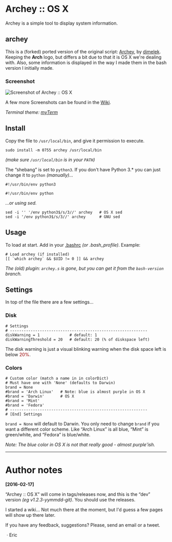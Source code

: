 # Archey :: OS X

Archey is a simple tool to display system information.


## archey

This is a (forked) ported version of the original script: [Archey][dja], by [djmelek][djm]. Keeping the **Arch** logo, but differs a bit due to that it is OS X we're dealing with. Also, some information is displayed in the way I made them in the bash version I initially made.


### Screenshot

![][scrap]

A few more Screenshots can be found in the [Wiki][scraps].

_Terminal theme: [myTerm][myterm]_



## Install

Copy the file to `/usr/local/bin`, and give it permission to execute.

	sudo install -m 0755 archey /usr/local/bin


_(make sure `/usr/local/bin` is in your `PATH`)_


The “shebang” is set to `python3`. If you don't have Python 3.* you can just change it to `python` _(manually)..._

	#!/usr/bin/env python3

	#!/usr/bin/env python


_...or using sed._

	sed -i '' '/env python3$/s/3//' archey   # OS X sed
	sed -i '/env python3$/s/3//' archey      # GNU sed



## Usage

To load at start. Add in your [.bashrc][brc] _(or .bash_profile)_. Example:

```
# Load archey (if installed)
[[ `which archey` && $UID != 0 ]] && archey
```


_The (old) plugin: `archey.s` is gone, but you can get it from the `bash-version`
 branch._



## Settings

In top of the file there are a few settings...


### Disk

	# Settings
	# ------------------------------------------------------------
	diskWarning = 1             # default: 1
	diskWarningThreshold = 20   # default: 20 (% of diskspace left)


The disk warning is just a visual blinking warning when the disk space left is below <span style="color: #900;"> 20%</span>.


### Colors

	# Custom color (match a name in in colorDict)
	# Must have one with 'None' (defaults to Darwin)
	brand = None
	#brand = 'Arch Linux'	# Note: blue is almost purple in OS X
	#brand = 'Darwin'		# OS X
	#brand = 'Mint'
	#brand = 'Fedora'
	# ------------------------------------------------------------
	# [End] Settings


`brand = None` will default to Darwin. You only need to change `brand` if you want a different color scheme. Like “Arch Linux” is all blue, “Mint” is green/white, and “Fedora” is blue/white.

_Note: The blue color in OS X is not that really good - almost purple'ish._


- - -


# Author notes

**[2016-02-17]**

“Archey :: OS X” will come in tags/releases now, and this is the “dev” version _(eg v1.2.3-yymmdd-git)_. You should use the releases.

I started a wiki... Not much there at the moment, but I'd guess a few pages will show up there later.

If you have any feedback, suggestions? Please, send an email or a tweet.

 · Eric


<!-- Markdown: Links & Images -->
[brc]: https://github.com/iEFdev/dotfiles/blob/master/osx/.bashrc#L67-L68

[dja]: https://github.com/djmelik/archey
[djm]: https://github.com/djmelik

[scrap]: https://raw.githubusercontent.com/iEFdev/Archey-OS-X/master/screenshot.png "Screenshot of Archey :: OS X"
[scraps]: https://github.com/iEFdev/Archey-OS-X/wiki/Screenshots "More Screenshots"
[myterm]: https://github.com/iEFdev/dotfiles/tree/master/myTerm "My Terminal theme"
[jy]: https://github.com/iEFdev/junkyard "iEFdev/Junkyard"